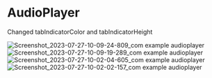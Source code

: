 # AudioPlayer

Changed tabIndicatorColor and tabIndicatorHeight

![Screenshot_2023-07-27-10-09-24-809_com example audioplayer](https://github.com/JiM35/AudioPlayer/assets/48186310/7d11e85a-1b35-4421-9f50-65b8c86ccc0e)
![Screenshot_2023-07-27-10-09-19-289_com example audioplayer](https://github.com/JiM35/AudioPlayer/assets/48186310/f7cf9324-1f71-421d-9d06-61ecc542f8a7)
![Screenshot_2023-07-27-10-02-04-605_com example audioplayer](https://github.com/JiM35/AudioPlayer/assets/48186310/ea0cb25e-f01a-4bd4-85df-a50e53164918)
![Screenshot_2023-07-27-10-02-02-157_com example audioplayer](https://github.com/JiM35/AudioPlayer/assets/48186310/ad9e03dc-258b-4b67-9f12-4f9fed348aca)
